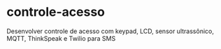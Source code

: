 # controle-acesso
Desenvolver controle de acesso com keypad, LCD, sensor ultrassônico, MQTT, ThinkSpeak e Twilio para SMS
